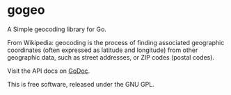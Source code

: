 gogeo
=====

A Simple geocoding library for Go.

From Wikipedia: geocoding is the process of finding associated geographic coordinates 
(often expressed as latitude and longitude) from other geographic data, such as street addresses, 
or ZIP codes (postal codes).

Visit the API docs on [GoDoc](http://godoc.org/github.com/matm/gogeo).

This is free software, released under the GNU GPL.
